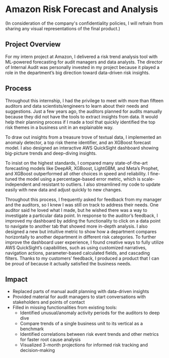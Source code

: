 # Amazon Risk Forecast and Analysis

(In consideration of the company's confidentiality policies, I will refrain from sharing any visual representations of the final product.)

## Project Overview

For my intern project at Amazon, I delivered a risk trend analysis tool with ML-powered forecasting for audit managers and data analysts. The director of Internal Audit was personally invested in my project because it played a role in the department’s big direction toward data-driven risk insights. 

## Process

Throughout this internship, I had the privilege to meet with more than fifteen auditors and data scientists/engineers to learn about their needs and suggestions. Just a few years ago, the auditors planned for audits manually because they did not have the tools to extract insights from data. It would help their planning process if I made a tool that quickly identified the top risk themes in a business unit in an explainable way.

To draw out insights from a treasure trove of textual data, I implemented an anomaly detector, a top risk theme identifier, and an XGBoost forecast model. I also designed an interactive AWS QuickSight dashboard showing big-picture trends and deep-diving insights. 

To insist on the highest standards, I compared many state-of-the-art forecasting models like DeepAR, XGBoost, LightGBM, and Meta’s Prophet, and XGBoost outperformed all other choices in speed and reliability. I fine-tuned the model using a percentage-based error metric, which is scale-independent and resistant to outliers. I also streamlined my code to update easily with new data and adjust quickly to new changes.

Throughout this process, I frequently asked for feedback from my manager and the auditors, so I knew I was still on track to address their needs. One auditor said he loved what I made, but he wished there was a way to investigate a particular data point. In response to the auditor’s feedback, I improved my dashboard by adding the functionality to click on a data point to navigate to another tab that showed more in-depth analysis. I also designed a new but intuitive metric to show how a department compares horizontally to another department in different risk categories. To further improve the dashboard user experience, I found creative ways to fully utilize AWS QuickSight’s capabilities, such as using customized narratives, navigation actions, parameter-based calculated fields, and cascading filters. Thanks to my customers’ feedback, I produced a product that I can be proud of because it actually satisfied the business needs. 

## Impact

- Replaced parts of manual audit planning with data-driven insights
- Provided material for audit managers to start conversations with stakeholders and points of contact
- Filled in missing functionalities from existing tools:
  - Identified unusual/anomaly activity periods for the auditors to deep dive
  - Compare trends of a single business unit to its vertical as a benchmark
  - Identified correlations between risk event trends and other metrics for faster root cause analysis
  - Visualized 3-month projections for informed risk tracking and decision-making





